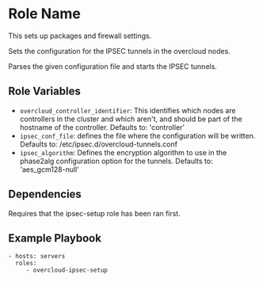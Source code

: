 Role Name
=========

This sets up packages and firewall settings.

Sets the configuration for the IPSEC tunnels in the overcloud nodes.

Parses the given configuration file and starts the IPSEC tunnels.

Role Variables
--------------

* `overcloud_controller_identifier`: This identifies which nodes are
  controllers in the cluster and which aren't, and should be part of the
  hostname of the controller. Defaults to: 'controller'
* `ipsec_conf_file`: defines the file where the configuration will be written.
  Defaults to: /etc/ipsec.d/overcloud-tunnels.conf
* `ipsec_algorithm`: Defines the encryption algorithm to use in the phase2alg
  configuration option for the tunnels. Defaults to: 'aes_gcm128-null'

Dependencies
------------

Requires that the ipsec-setup role has been ran first.

Example Playbook
----------------

    - hosts: servers
      roles:
         - overcloud-ipsec-setup
